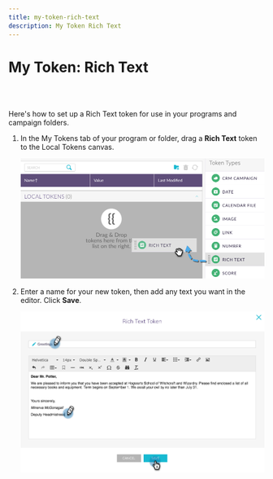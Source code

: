 ```yaml
---
title: my-token-rich-text
description: My Token Rich Text
---
```


# My Token: Rich Text
<br>&nbsp;

Here's how to set up a Rich Text token for use in your programs and campaign folders.

1. In the My Tokens tab of your program or folder, drag a **Rich Text** token to the Local Tokens canvas.

   ![Image One](/help/sky/assets/my-tokens/my-token-rich-text/my-token-rich-text-1.png)

1. Enter a name for your new token, then add any text you want in the editor. Click **Save**.

   ![Image Two](/help/sky/assets/my-tokens/my-token-rich-text/my-token-rich-text-2.png)
